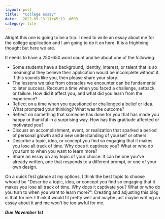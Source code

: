 ```yaml
---
layout: post
title:  "College essay"
date:   2022-09-28 11:45:19 -0600
category: life
---
```


Alright this one is going to be a trip. I need to write an essay about me for the college application and I am going to do it on here. It is a frightning thought but here we are.

It needs to have a 250-650 word count and be about one of the following:
-  Some students have a background, identity, interest, or talent that is so meaningful they believe their application would be incomplete without it. If this sounds like you, then please share your story. 
-  The lessons we take from obstacles we encounter can be fundamental to later success. Recount a time when you faced a challenge, setback, or failure. How did it affect you, and what did you learn from the experience? 
-  Reflect on a time when you questioned or challenged a belief or idea. What prompted your thinking? What was the outcome? 
-  Reflect on something that someone has done for you that has made you happy or thankful in a surprising way. How has this gratitude affected or motivated you? 
-  Discuss an accomplishment, event, or realization that sparked a period of personal growth and a new understanding of yourself or others. 
-  Describe a topic, idea, or concept you find so engaging that it makes you lose all track of time. Why does it captivate you? What or who do you turn to when you want to learn more?  
-  Share an essay on any topic of your choice. It can be one you've already written, one that responds to a different prompt, or one of your own design. 

On a quick first glance at my options, I think the best topic to choose whould be "Describe a topic, idea, or concept you find so engaging that it makes you lose all track of time. Why does it captivate you? What or who do you turn to when you want to learn more?". Creating and adjusting this blog is that for me. I think it would fit pretty well and maybe just maybe writing an essay about it and me won't be too awful for me.

***Due November 1st***
